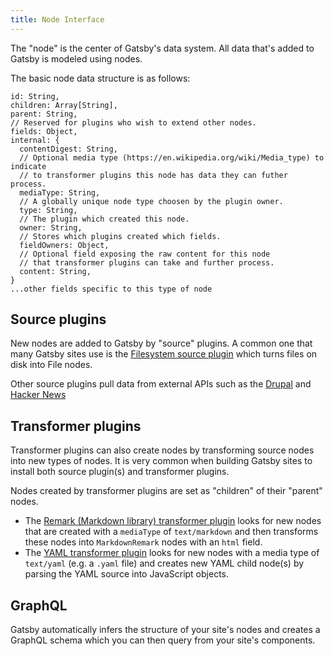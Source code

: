 ```yaml
---
title: Node Interface
---
```


The "node" is the center of Gatsby's data system. All data that's added to
Gatsby is modeled using nodes.

The basic node data structure is as follows:

```flow
id: String,
children: Array[String],
parent: String,
// Reserved for plugins who wish to extend other nodes.
fields: Object,
internal: {
  contentDigest: String,
  // Optional media type (https://en.wikipedia.org/wiki/Media_type) to indicate
  // to transformer plugins this node has data they can futher process.
  mediaType: String,
  // A globally unique node type choosen by the plugin owner.
  type: String,
  // The plugin which created this node.
  owner: String,
  // Stores which plugins created which fields.
  fieldOwners: Object,
  // Optional field exposing the raw content for this node
  // that transformer plugins can take and further process.
  content: String,
}
...other fields specific to this type of node
```

## Source plugins

New nodes are added to Gatsby by "source" plugins. A common one that many Gatsby
sites use is the [Filesystem source plugin](/packages/gatsby-source-filesystem/)
which turns files on disk into File nodes.

Other source plugins pull data from external APIs such as the
[Drupal](/packages/gatsby-source-drupal/) and
[Hacker News](/packages/gatsby-source-hacker-news/)

## Transformer plugins

Transformer plugins can also create nodes by transforming source nodes into new
types of nodes. It is very common when building Gatsby sites to install both
source plugin(s) and transformer plugins.

Nodes created by transformer plugins are set as "children" of their "parent"
nodes.

* The
  [Remark (Markdown library) transformer plugin](/packages/gatsby-transformer-remark/)
  looks for new nodes that are created with a `mediaType` of `text/markdown` and
  then transforms these nodes into `MarkdownRemark` nodes with an `html` field.
* The [YAML transformer plugin](/packages/gatsby-transformer-yaml/) looks for
  new nodes with a media type of `text/yaml` (e.g. a `.yaml` file) and creates
  new YAML child node(s) by parsing the YAML source into JavaScript objects.

## GraphQL

Gatsby automatically infers the structure of your site's nodes and creates a
GraphQL schema which you can then query from your site's components.
